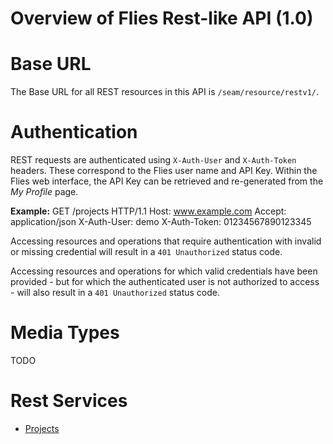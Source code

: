 # Overview of Flies Rest-like API (1.0)

# Base URL

The Base URL for all REST resources in this API is `/seam/resource/restv1/`.

# Authentication

REST requests are authenticated using `X-Auth-User` and `X-Auth-Token` headers. These correspond to the Flies user name and API Key. Within the Flies web interface, the API Key can be retrieved and re-generated from the *My Profile* page.

**Example:**
    GET /projects HTTP/1.1
    Host: www.example.com
    Accept: application/json
    X-Auth-User: demo
    X-Auth-Token: 01234567890123345

Accessing resources and operations that require authentication with invalid or missing credential will result in a `401 Unauthorized` status code.

Accessing resources and operations for which valid credentials have been provided - but for which the authenticated user is not authorized to access - will also result in a `401 Unauthorized` status code.

# Media Types

TODO

# Rest Services

- [Projects](RestProjectsV1)
